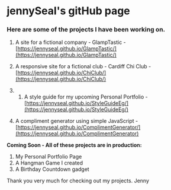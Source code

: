 # jennySeal's gitHub page

### Here are some of the projects I have been working on. 

1. A site for a fictional company - GlampTastic - [https://jennyseal.github.io/GlampTastic/](https://jennyseal.github.io/GlampTastic/)

2. A responsive site for a fictional club - Cardiff Chi Club - [https://jennyseal.github.io/ChiClub/](https://jennyseal.github.io/ChiClub/)

3. 1. A style guide for my upcoming Personal Portfolio - [https://jennyseal.github.io/StyleGuideEg/](https://jennyseal.github.io/StyleGuideEg/)

4. A compliment generator using simple JavaScript - [https://jennyseal.github.io/ComplimentGenerator/](https://jennyseal.github.io/ComplimentGenerator)

**Coming Soon - All of these projects are in production:**
1. My Personal Portfolio Page 
2. A Hangman Game I created
3. A Birthday Countdown gadget

Thank you very much for checking out my projects.
Jenny
